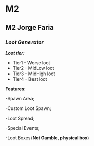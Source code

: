 # M2
## **M2 Jorge Faria** 
### ***Loot Generator***

***Loot tier:***

* Tier1 - Worse loot
* Tier2 - MidLow loot
* Tier3 - MidHigh loot 
* Tier4 - Best loot

**Features:**

-Spawn Area;

-Custom Loot Spawn;

-Loot Spread;

-Special Events;

-Loot Boxes(**Not Gamble, physical box**)
